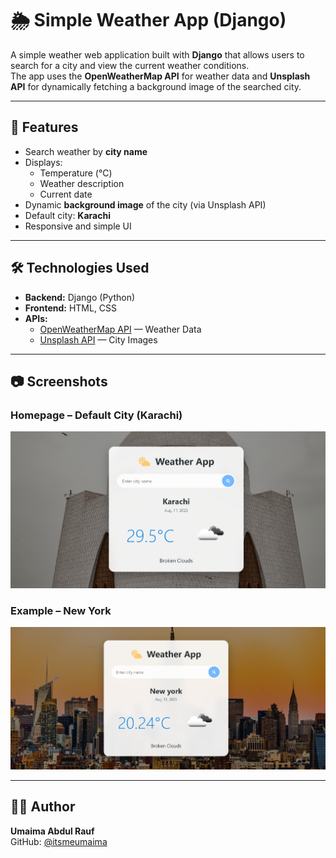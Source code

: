 # 🌦 Simple Weather App (Django)

A simple weather web application built with **Django** that allows users to search for a city and view the current weather conditions.  
The app uses the **OpenWeatherMap API** for weather data and **Unsplash API** for dynamically fetching a background image of the searched city.

---

## 🚀 Features
- Search weather by **city name**
- Displays:
  - Temperature (°C)
  - Weather description
  - Current date
- Dynamic **background image** of the city (via Unsplash API)
- Default city: **Karachi**
- Responsive and simple UI

---

## 🛠 Technologies Used
- **Backend:** Django (Python)
- **Frontend:** HTML, CSS
- **APIs:**
  - [OpenWeatherMap API](https://openweathermap.org/api) — Weather Data
  - [Unsplash API](https://unsplash.com/developers) — City Images

---

## 📷 Screenshots

### Homepage – Default City (Karachi)
![Karachi Weather Screenshot](image.png)

### Example – New York
![New York Weather Screenshot](image-1.png)

---

## 🧑‍💻 Author
**Umaima Abdul Rauf**  
GitHub: [@itsmeumaima](https://github.com/itsmeumaima)
